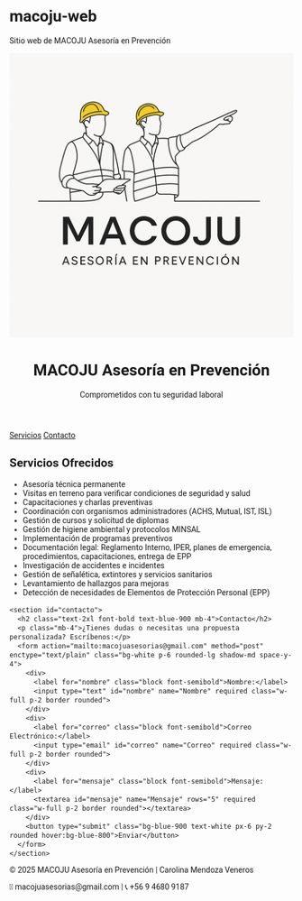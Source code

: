 # macoju-web
Sitio web de MACOJU Asesoría en Prevención
<!DOCTYPE html>
<html lang="es">
<head>
  <meta charset="UTF-8" />
  <meta name="viewport" content="width=device-width, initial-scale=1.0" />
  <title>MACOJU Asesoría en Prevención</title>
  <script src="https://cdn.tailwindcss.com"></script>
  <link href="https://fonts.googleapis.com/css2?family=Roboto&display=swap" rel="stylesheet">
  <style>
    body { font-family: 'Roboto', sans-serif; }
  </style>
</head>
<body class="bg-gray-100 text-gray-800">

  <header class="bg-blue-900 text-white p-6 text-center">
    <img src="logo-macoju.png" alt="Logo MACOJU" class="mx-auto w-32 mb-4">
    <h1 class="text-3xl font-bold">MACOJU Asesoría en Prevención</h1>
    <p class="text-lg">Comprometidos con tu seguridad laboral</p>
  </header>

  <nav class="bg-blue-700 text-white p-4 flex justify-center gap-8 font-semibold">
    <a href="#servicios" class="hover:underline">Servicios</a>
    <a href="#contacto" class="hover:underline">Contacto</a>
  </nav>

  <main class="max-w-4xl mx-auto p-6">
    <section id="servicios" class="mb-12">
      <h2 class="text-2xl font-bold text-blue-900 mb-4">Servicios Ofrecidos</h2>
      <ul class="list-disc pl-6 space-y-2">
        <li>Asesoría técnica permanente</li>
        <li>Visitas en terreno para verificar condiciones de seguridad y salud</li>
        <li>Capacitaciones y charlas preventivas</li>
        <li>Coordinación con organismos administradores (ACHS, Mutual, IST, ISL)</li>
        <li>Gestión de cursos y solicitud de diplomas</li>
        <li>Gestión de higiene ambiental y protocolos MINSAL</li>
        <li>Implementación de programas preventivos</li>
        <li>Documentación legal: Reglamento Interno, IPER, planes de emergencia, procedimientos, capacitaciones, entrega de EPP</li>
        <li>Investigación de accidentes e incidentes</li>
        <li>Gestión de señalética, extintores y servicios sanitarios</li>
        <li>Levantamiento de hallazgos para mejoras</li>
        <li>Detección de necesidades de Elementos de Protección Personal (EPP)</li>
      </ul>
    </section>

    <section id="contacto">
      <h2 class="text-2xl font-bold text-blue-900 mb-4">Contacto</h2>
      <p class="mb-4">¿Tienes dudas o necesitas una propuesta personalizada? Escríbenos:</p>
      <form action="mailto:macojuasesorias@gmail.com" method="post" enctype="text/plain" class="bg-white p-6 rounded-lg shadow-md space-y-4">
        <div>
          <label for="nombre" class="block font-semibold">Nombre:</label>
          <input type="text" id="nombre" name="Nombre" required class="w-full p-2 border rounded">
        </div>
        <div>
          <label for="correo" class="block font-semibold">Correo Electrónico:</label>
          <input type="email" id="correo" name="Correo" required class="w-full p-2 border rounded">
        </div>
        <div>
          <label for="mensaje" class="block font-semibold">Mensaje:</label>
          <textarea id="mensaje" name="Mensaje" rows="5" required class="w-full p-2 border rounded"></textarea>
        </div>
        <button type="submit" class="bg-blue-900 text-white px-6 py-2 rounded hover:bg-blue-800">Enviar</button>
      </form>
    </section>
  </main>

  <footer class="bg-blue-800 text-white text-center p-6 mt-12">
    <p class="text-sm">&copy; 2025 MACOJU Asesoría en Prevención | Carolina Mendoza Veneros</p>
    <p class="text-sm">📧 macojuasesorias@gmail.com | 📞 +56 9 4680 9187</p>
  </footer>

</body>
</html>
